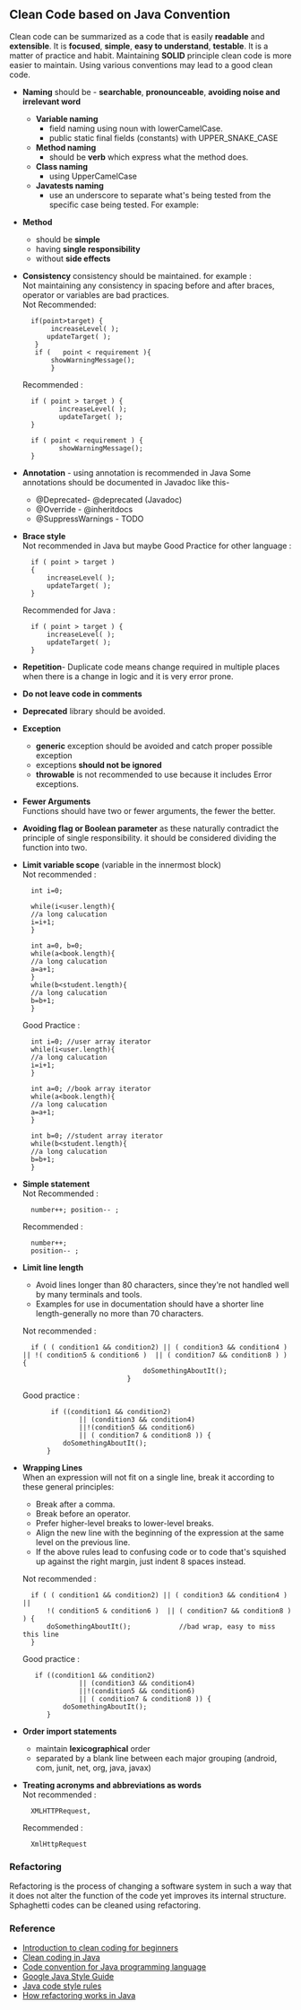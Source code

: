 ﻿


## Clean Code based on Java Convention
Clean code can be summarized as a code that is easily **readable** and **extensible**. It is **focused**, **simple**, **easy to understand**, **testable**. It is a matter of practice and habit. Maintaining **SOLID** principle clean code is more easier to maintain. Using various conventions may lead to a good clean code.  
- **Naming** should be - **searchable**, **pronounceable**, **avoiding noise and irrelevant word**
	- **Variable naming**
		- field naming using noun with lowerCamelCase.
		- public static final fields (constants) with UPPER_SNAKE_CASE
	- **Method naming**
		-  should be **verb** which express what the method does.
	- **Class naming**
		- using UpperCamelCase
	- **Javatests naming**
		- use an underscore to separate what's being tested from the specific case being tested. For example:
		
- **Method**
	- should be **simple**
	- having **single responsibility**
	- without **side effects**
		
- **Consistency**
consistency should be maintained. for example :
<br>Not maintaining any consistency in spacing before and after braces, operator or variables are bad practices.<br>
	Not Recommended:

	    if(point>target) {
	    	 increaseLevel( );
	        updateTarget( );
	     }
	     if	(	point < requirement	){
		     showWarningMessage(); 
		     }
	Recommended :
	

	    if ( point > target ) {
	    	   increaseLevel( );
	    	   updateTarget( );
	    }
	    
	    if ( point < requirement ) {
	    	   showWarningMessage(); 
	    }


- **Annotation** - using annotation is recommended in Java
Some annotations should be documented in Javadoc like this-
	- @Deprecated- @deprecated (Javadoc)
	- @Override - @inheritdocs
	- @SuppressWarnings - TODO
	
- **Brace style** 
<br>Not recommended in Java but maybe Good Practice for other language :			

	    if ( point > target ) 
	    {
	    	increaseLevel( );
	        updateTarget( );
	    }

	Recommended for Java :

	    if ( point > target ) {
	    	increaseLevel( );
	        updateTarget( );
	    }

- **Repetition**- Duplicate code means change required in multiple places when there is a change in logic and it is very error prone.
- **Do not leave code in comments**
- **Deprecated** library should be avoided.
-  **Exception**
	- **generic** exception should be avoided and catch proper possible exception
	- exceptions **should not be ignored**
	- **throwable** is not recommended to use because it includes Error exceptions.
- **Fewer Arguments**
<br>Functions should have two or fewer arguments, the fewer the better. 
- **Avoiding flag or Boolean parameter** as these naturally contradict the principle of single responsibility. it should be considered dividing the function into two.
- **Limit variable scope** (variable in the innermost block)
<br>Not recommended :

	    int i=0;
	    
	    while(i<user.length){
	    //a long calucation
	    i=i+1;
	    }
	    
	    int a=0, b=0;
	    while(a<book.length){
	    //a long calucation
	    a=a+1;
	    }
	    while(b<student.length){
	    //a long calucation
	    b=b+1;
	    }

	Good Practice :		
	    
	    int i=0; //user array iterator
	    while(i<user.length){
	    //a long calucation
	    i=i+1;
	    }
	    
	    int a=0; //book array iterator
	    while(a<book.length){
	    //a long calucation
	    a=a+1;
	    }

		int b=0; //student array iterator
	    while(b<student.length){
	    //a long calucation
	    b=b+1;
	    }
- **Simple statement**
<br>Not Recommended :

	    number++; position-- ; 

	Recommended :

		number++; 
		position-- ; 

- **Limit line length**
	- Avoid lines longer than 80 characters, since they're not handled well by many terminals and tools.
	- Examples for use in documentation should have a shorter line length-generally no more than 70 characters.

	Not recommended :
		
		if ( ( condition1 && condition2) || ( condition3 && condition4 ) || !( condition5 & condition6 )  || ( condition7 && condition8 ) ) { 
					        	    doSomethingAboutIt();          
					        	}	
	
	

	Good practice : 

		     if ((condition1 && condition2)
	                || (condition3 && condition4)
	                ||!(condition5 && condition6)
	                || ( condition7 & condition8 )) {
	            doSomethingAboutIt();
	        } 

- **Wrapping Lines**
<br>When an expression will not fit on a single line, break it according to these general principles:
	- Break after a comma.
	- Break before an operator.
	- Prefer higher-level breaks to lower-level breaks.
	- Align the new line with the beginning of the expression at the same level on the previous line.
	- If the above rules lead to confusing code or to code that's squished up against the right margin, just indent 8 spaces instead.

	Not recommended :

		if ( ( condition1 && condition2) || ( condition3 && condition4 ) || 
			!( condition5 & condition6 )  || ( condition7 && condition8 ) ) { 
		    doSomethingAboutIt();            //bad wrap, easy to miss this line
		} 
	Good practice : 

	     if ((condition1 && condition2)
	                || (condition3 && condition4)
	                ||!(condition5 && condition6)
	                || ( condition7 & condition8 )) {
	            doSomethingAboutIt();
	        } 

- **Order import statements**
	- maintain **lexicographical** order
	- separated by a blank line between each major grouping (android, com,  junit, net, org, java,  javax)
- **Treating acronyms and abbreviations as words** 
<br>Not recommended :

	    XMLHTTPRequest,

	Recommended :

	    XmlHttpRequest 


### Refactoring
Refactoring is the process of changing a software system in such a way that it does not alter the function of the code yet improves its internal structure. Sphaghetti codes can be cleaned using refactoring.

### Reference
- [Introduction to clean coding for beginners](https://www.freecodecamp.org/news/clean-coding-for-beginners/)
- [Clean coding in Java](https://www.baeldung.com/java-clean-code#:~:text=Broadly,%20clean%20code%20can%20be,tutorial%20how%20this%20builds%20up.)
- [Code convention for Java programming language](https://source.android.com/setup/contribute/code-style#define-fields-in-standard-places)
- [Google Java Style Guide](https://google.github.io/styleguide/javaguide.html)
- [Java code style rules](https://source.android.com/setup/contribute/code-style#define-fields-in-standard-places)
- [How refactoring works in Java](https://codegym.cc/groups/posts/196-how-refactoring-works-in-java) 

